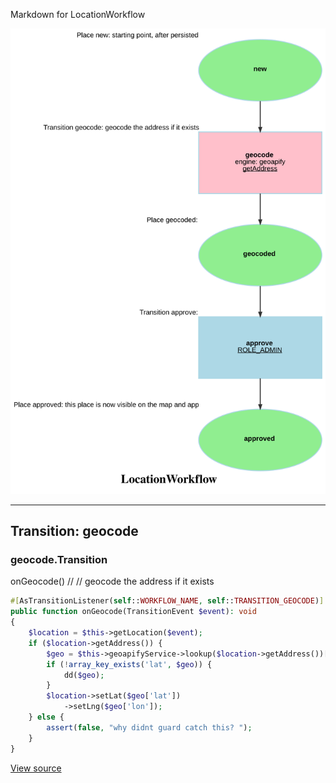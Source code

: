 
Markdown for LocationWorkflow

![LocationWorkflow](assets/LocationWorkflow.svg)



---
## Transition: geocode

### geocode.Transition

onGeocode()
        // 
        // geocode the address if it exists

```php
#[AsTransitionListener(self::WORKFLOW_NAME, self::TRANSITION_GEOCODE)]
public function onGeocode(TransitionEvent $event): void
{
    $location = $this->getLocation($event);
    if ($location->getAddress()) {
        $geo = $this->geoapifyService->lookup($location->getAddress())['features'][0]['properties'];
        if (!array_key_exists('lat', $geo)) {
            dd($geo);
        }
        $location->setLat($geo['lat'])
            ->setLng($geo['lon']);
    } else {
        assert(false, "why didnt guard catch this? ");
    }
}
```
[View source](pgsc/blob/main/src/Workflow/LocationWorkflow.php#L32-L45)


